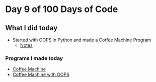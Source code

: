 # Day 9 of 100 Days of Code

## What I did today

- Started with OOPS in Python and made a Coffee Machine Program
  - [Notes](main.py)

### Programs I made today

- [Coffee Machine](coffeeMachine.py)
- [Coffee Machine with OOPS](coffeeMachineOOPS.py)
